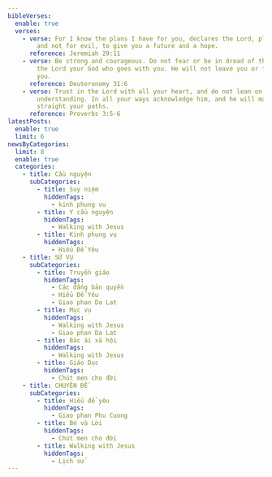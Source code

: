 ```yaml
---
bibleVerses:
  enable: true
  verses:
    - verse: For I know the plans I have for you, declares the Lord, plans for welfare
        and not for evil, to give you a future and a hope.
      reference: Jeremiah 29:11
    - verse: Be strong and courageous. Do not fear or be in dread of them, for it is
        the Lord your God who goes with you. He will not leave you or forsake
        you.
      reference: Deuteronomy 31:6
    - verse: Trust in the Lord with all your heart, and do not lean on your own
        understanding. In all your ways acknowledge him, and he will make
        straight your paths.
      reference: Proverbs 3:5-6
latestPosts:
  enable: true
  limit: 6
newsByCategories:
  limit: 8
  enable: true
  categories:
    - title: Cầu nguyện
      subCategories:
        - title: Suy niệm
          hiddenTags:
            - kinh phung vu
        - title: Y cầu nguyện
          hiddenTags:
            - Walking with Jesus
        - title: Kinh phụng vụ
          hiddenTags:
            - Hiểu Để Yêu
    - title: SỨ VỤ
      subCategories:
        - title: Truyền giáo
          hiddenTags:
            - Các đấng bản quyền
            - Hiểu Để Yêu
            - Giao phan Da Lat
        - title: Mục vụ
          hiddenTags:
            - Walking with Jesus
            - Giao phan Da Lat
        - title: Bác ái xã hội
          hiddenTags:
            - Walking with Jesus
        - title: Giáo Dục
          hiddenTags:
            - Chút men cho đời
    - title: CHUYÊN ĐỀ
      subCategories:
        - title: Hiểu để yêu
          hiddenTags:
            - Giao phan Phu Cuong
        - title: Bé và Lời
          hiddenTags:
            - Chút men cho đời
        - title: Walking with Jesus
          hiddenTags:
            - Lịch sử
---
```

